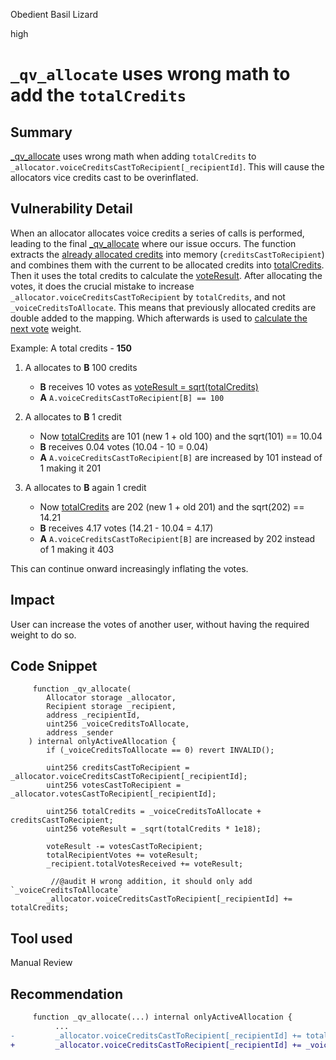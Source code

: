Obedient Basil Lizard

high

# `_qv_allocate` uses wrong math to add the  `totalCredits`
## Summary
[_qv_allocate](https://github.com/sherlock-audit/2023-09-Gitcoin/blob/main/allo-v2/contracts/strategies/qv-base/QVBaseStrategy.sol#L506-L534) uses wrong math when adding `totalCredits` to `_allocator.voiceCreditsCastToRecipient[_recipientId]`. This will cause the allocators vice credits cast to be overinflated.

## Vulnerability Detail
When an allocator allocates voice credits a series of calls is performed, leading to the final  [_qv_allocate](https://github.com/sherlock-audit/2023-09-Gitcoin/blob/main/allo-v2/contracts/strategies/qv-base/QVBaseStrategy.sol#L506-L534)  where our issue occurs.
The function extracts the [already allocated credits](https://github.com/sherlock-audit/2023-09-Gitcoin/blob/main/allo-v2/contracts/strategies/qv-base/QVBaseStrategy.sol#L517) into memory (`creditsCastToRecipient`) and combines them with the current to be allocated credits into [totalCredits](https://github.com/sherlock-audit/2023-09-Gitcoin/blob/main/allo-v2/contracts/strategies/qv-base/QVBaseStrategy.sol#L521). Then it uses the total credits to calculate the [voteResult](https://github.com/sherlock-audit/2023-09-Gitcoin/blob/main/allo-v2/contracts/strategies/qv-base/QVBaseStrategy.sol#L522C57-L522C57). After allocating the votes, it does the crucial mistake to increase ` _allocator.voiceCreditsCastToRecipient` by `totalCredits`, and not `_voiceCreditsToAllocate`. This means that previously allocated credits are double added to the mapping. Which afterwards is used to [calculate the next vote](https://github.com/sherlock-audit/2023-09-Gitcoin/blob/main/allo-v2/contracts/strategies/qv-base/QVBaseStrategy.sol#L522C57-L522C57) weight.

Example:
A total credits - **150**

 1. A allocates to **B** 100 credits 
      - **B** receives 10 votes as [voteResult = sqrt(totalCredits)](https://github.com/sherlock-audit/2023-09-Gitcoin/blob/main/allo-v2/contracts/strategies/qv-base/QVBaseStrategy.sol#L522)
      - **A** `A.voiceCreditsCastToRecipient[B] == 100`

 2. A allocates to **B** 1 credit
      - Now [totalCredits](https://github.com/sherlock-audit/2023-09-Gitcoin/blob/main/allo-v2/contracts/strategies/qv-base/QVBaseStrategy.sol#L521C17-L521C29) are 101 (new 1 + old 100) and the sqrt(101) == 10.04
      - **B** receives 0.04 votes (10.04 - 10 = 0.04)
      - **A** `A.voiceCreditsCastToRecipient[B]` are increased by 101 instead of 1 making it 201

 3. A allocates to **B** again 1 credit
      - Now [totalCredits](https://github.com/sherlock-audit/2023-09-Gitcoin/blob/main/allo-v2/contracts/strategies/qv-base/QVBaseStrategy.sol#L521C17-L521C29) are 202 (new 1 + old 201) and the sqrt(202) == 14.21
      - **B** receives 4.17 votes (14.21 - 10.04  = 4.17)
      - **A** `A.voiceCreditsCastToRecipient[B]` are increased by 202 instead of 1 making it 403

This can continue onward increasingly inflating the votes.

## Impact
User can increase the votes of another user, without having the required weight to do so.
## Code Snippet
```solidity
     function _qv_allocate(
        Allocator storage _allocator,
        Recipient storage _recipient,
        address _recipientId,
        uint256 _voiceCreditsToAllocate,
        address _sender
    ) internal onlyActiveAllocation {
        if (_voiceCreditsToAllocate == 0) revert INVALID();

        uint256 creditsCastToRecipient = _allocator.voiceCreditsCastToRecipient[_recipientId];
        uint256 votesCastToRecipient = _allocator.votesCastToRecipient[_recipientId];

        uint256 totalCredits = _voiceCreditsToAllocate + creditsCastToRecipient;
        uint256 voteResult = _sqrt(totalCredits * 1e18);

        voteResult -= votesCastToRecipient;
        totalRecipientVotes += voteResult;
        _recipient.totalVotesReceived += voteResult;

         //@audit H wrong addition, it should only add `_voiceCreditsToAllocate`
        _allocator.voiceCreditsCastToRecipient[_recipientId] += totalCredits; 
```
## Tool used

Manual Review

## Recommendation
```diff
     function _qv_allocate(...) internal onlyActiveAllocation {
          ...
-         _allocator.voiceCreditsCastToRecipient[_recipientId] += totalCredits; 
+         _allocator.voiceCreditsCastToRecipient[_recipientId] += _voiceCreditsToAllocate; 
```